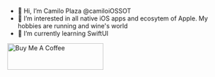 - 👋 Hi, I’m Camilo Plaza @camiloiOSSOT
- 👀 I’m interested in all native iOS apps and ecosytem of Apple. My hobbies are running and wine's world
- 🌱 I’m currently learning SwiftUI


<a href="https://www.buymeacoffee.com/cplazaiOSSOT" target="_blank"><img src="https://cdn.buymeacoffee.com/buttons/v2/default-yellow.png" alt="Buy Me A Coffee" style="height: 60px !important;width: 217px !important;" ></a>

<!--- 
- 💞️ I’m looking to collaborate on ...
- 📫 How to reach me ...
- 😄 Pronouns: ...
- ⚡ Fun fact: ...
--->



<!---
camiloiOSSOT/camiloiOSSOT is a ✨ special ✨ repository because its `README.md` (this file) appears on your GitHub profile.
You can click the Preview link to take a look at your changes.
--->





